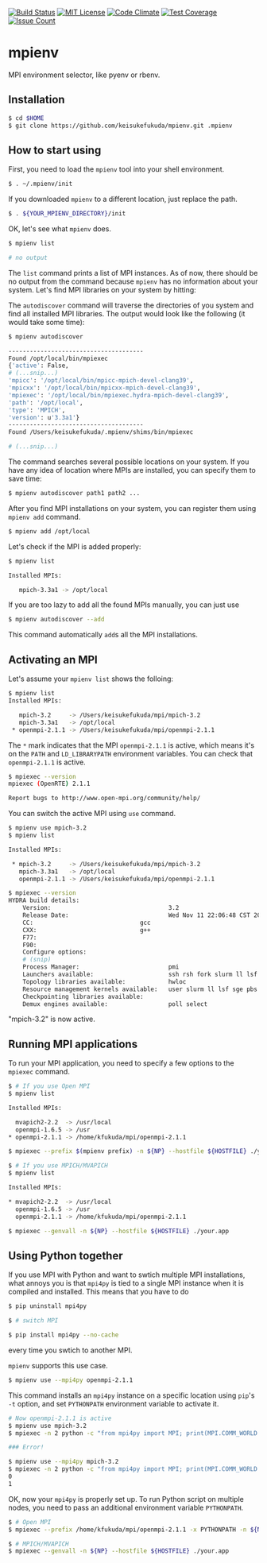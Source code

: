 [![Build Status](https://travis-ci.org/keisukefukuda/mpienv.svg?branch=master)](https://travis-ci.org/keisukefukuda/mpienv)
[![MIT License](http://img.shields.io/badge/license-MIT-blue.svg?style=flat)](LICENSE)
[![Code Climate](https://codeclimate.com/github/keisukefukuda/mpienv/badges/gpa.svg)](https://codeclimate.com/github/keisukefukuda/mpienv)
[![Test Coverage](https://codeclimate.com/github/keisukefukuda/mpienv/badges/coverage.svg)](https://codeclimate.com/github//keisukefukuda/mpienv)
[![Issue Count](https://codeclimate.com/github/keisukefukuda/mpienv/badges/issue_count.svg)](https://codeclimate.com/github/keisukefukuda/mpienv)

# mpienv
MPI environment selector, like pyenv or rbenv. 

## Installation

```bash
$ cd $HOME
$ git clone https://github.com/keisukefukuda/mpienv.git .mpienv
```

## How to start using

First, you need to load the `mpienv` tool into your shell environment.

```bash
$ . ~/.mpienv/init
```

If you downloaded `mpienv` to a different location, just replace the path.

```bash
$ . ${YOUR_MPIENV_DIRECTORY}/init
```

OK, let's see what `mpienv` does.

```bash
$ mpienv list

# no output
```

The `list` command prints a list of MPI instances. As of now, there
should be no output from the command because `mpienv` has no
information about your system. Let's find MPI libraries on your system
by hitting:

The `autodiscover` command will traverse the directories of you system
and find all installed MPI libraries. The output would look like the
following (it would take some time):

```bash
$ mpienv autodiscover

--------------------------------------
Found /opt/local/bin/mpiexec
{'active': False,
# (...snip...)
'mpicc': '/opt/local/bin/mpicc-mpich-devel-clang39',
'mpicxx': '/opt/local/bin/mpicxx-mpich-devel-clang39',
'mpiexec': '/opt/local/bin/mpiexec.hydra-mpich-devel-clang39',
'path': '/opt/local',
'type': 'MPICH',
'version': u'3.3a1'}
--------------------------------------
Found /Users/keisukefukuda/.mpienv/shims/bin/mpiexec

# (...snip...)
```

The command searches several possible locations on your system.  If
you have any idea of location where MPIs are installed, you can
specify them to save time:

```bash
$ mpienv autodiscover path1 path2 ...
```

After you find MPI installations on your system, you can register them
using `mpienv add` command.

```bash
$ mpienv add /opt/local
```

Let's check if the MPI is added properly:

```bash
$ mpienv list

Installed MPIs:

   mpich-3.3a1 -> /opt/local

```

If you are too lazy to add all the found MPIs manually, you can just use

```bash
$ mpienv autodiscover --add
```

This command automatically `add`s all the MPI installations.

## Activating an MPI

Let's assume your `mpienv list` shows the folloing:

```bash
$ mpienv list
Installed MPIs:

   mpich-3.2     -> /Users/keisukefukuda/mpi/mpich-3.2
   mpich-3.3a1   -> /opt/local
 * openmpi-2.1.1 -> /Users/keisukefukuda/mpi/openmpi-2.1.1
```

The `*` mark indicates that the MPI `openmpi-2.1.1` is active, which
means it's on the `PATH` and `LD_LIBRARYPATH` environment variables.
You can check that `openmpi-2.1.1` is active.

```bash
$ mpiexec --version
mpiexec (OpenRTE) 2.1.1

Report bugs to http://www.open-mpi.org/community/help/

```

You can switch the active MPI using `use` command.

```bash
$ mpienv use mpich-3.2
$ mpienv list

Installed MPIs:

 * mpich-3.2     -> /Users/keisukefukuda/mpi/mpich-3.2
   mpich-3.3a1   -> /opt/local
   openmpi-2.1.1 -> /Users/keisukefukuda/mpi/openmpi-2.1.1

$ mpiexec --version
HYDRA build details:
    Version:                                 3.2
    Release Date:                            Wed Nov 11 22:06:48 CST 2015
    CC:                              gcc
    CXX:                             g++
    F77:
    F90:
    Configure options:  
    # (snip)
    Process Manager:                         pmi
    Launchers available:                     ssh rsh fork slurm ll lsf sge manual persist
    Topology libraries available:            hwloc
    Resource management kernels available:   user slurm ll lsf sge pbs cobalt
    Checkpointing libraries available:
    Demux engines available:                 poll select
```

"mpich-3.2" is now active. 

## Running MPI applications
To run your MPI application, you need to specify a few options to the `mpiexec` command.

```bash
$ # If you use Open MPI
$ mpienv list

Installed MPIs:

  mvapich2-2.2  -> /usr/local
  openmpi-1.6.5 -> /usr
* openmpi-2.1.1 -> /home/kfukuda/mpi/openmpi-2.1.1

$ mpiexec --prefix $(mpienv prefix) -n ${NP} --hostfile ${HOSTFILE} ./your.app
```

```bash
$ # If you use MPICH/MVAPICH
$ mpienv list

Installed MPIs:

* mvapich2-2.2  -> /usr/local
  openmpi-1.6.5 -> /usr
  openmpi-2.1.1 -> /home/kfukuda/mpi/openmpi-2.1.1

$ mpiexec --genvall -n ${NP} --hostfile ${HOSTFILE} ./your.app
```

## Using Python together

If you use MPI with Python and want to swtich multiple MPI
installations, what annoys you is that `mpi4py` is tied to a single
MPI instance when it is compiled and installed. This means that you
have to do

```bash
$ pip uninstall mpi4py

$ # switch MPI

$ pip install mpi4py --no-cache
```

every time you swtich to another MPI.

`mpienv` supports this use case.

```bash
$ mpienv use --mpi4py openmpi-2.1.1
```

This command installs an `mpi4py` instance on a specific location
using `pip`'s `-t` option, and set `PYTHONPATH` environment variable
to activate it.

```bash
# Now openmpi-2.1.1 is active
$ mpienv use mpich-3.2
$ mpiexec -n 2 python -c "from mpi4py import MPI; print(MPI.COMM_WORLD.Get_rank())"

### Error!

$ mpienv use --mpi4py mpich-3.2
$ mpiexec -n 2 python -c "from mpi4py import MPI; print(MPI.COMM_WORLD.Get_rank())"
0
1
```

OK, now your `mpi4py` is properly set up. To run Python script on multiple nodes,
you need to pass an additional environment variable `PYTHONPATH`.

```bash
$ # Open MPI
$ mpiexec --prefix /home/kfukuda/mpi/openmpi-2.1.1 -x PYTHONPATH -n ${NP} --hostfile ${HOSTFILE} ./your.app

$ # MPICH/MVAPICH
$ mpiexec --genvall -n ${NP} --hostfile ${HOSTFILE} ./your.app
```
